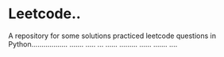 # Leetcode..
A repository for some solutions practiced leetcode questions in Python.................. ....... ..... ... ...... ......... ...... ....... ....
